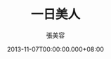 ---
issue: 44
title: 一日美人
author: 張美容
language: 海陸
date: 2013-11-07T00:00:00.000+08:00
topic: 文史
difficulty: 2
wikidata: Q98095853
wikidata_link: https://www.wikidata.org/wiki/Q98095853
---